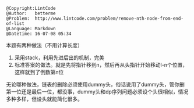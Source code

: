 ```
@Copyright:LintCode
@Author:   betterme
@Problem:  http://www.lintcode.com/problem/remove-nth-node-from-end-of-list
@Language: Markdown
@Datetime: 16-07-08 05:34
```

本题有两种做法（不用计算长度）
1. 采用stack，利用先进后出的机制，完美
2. 标准答案的做法。就是先将指针移到n，然后再从头指针开始移动l-n个位置，这样就到了倒数第n位

无论哪种做法，链表的删除必须使用dummy头，俗话说用了dummy头，管你删第一位还是最后一位，都没事，dummy头和dp序列问题必须设个头很相似，情况多种多样，但设头就能简化很多。